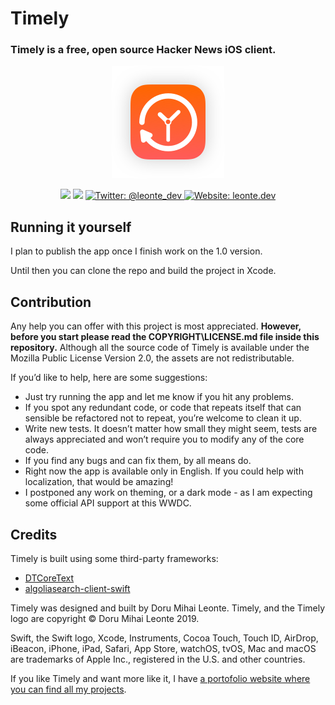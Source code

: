 # Timely
### Timely is a free, open source Hacker News iOS client.

<p align="center">
    <img src="AppIcon.png" />
</p>

<p align="center">
    <img src="https://img.shields.io/badge/iOS-12.0+-blue.svg" />
    <img src="https://img.shields.io/badge/Swift-5.0-brightgreen.svg" />
    <a href="https://twitter.com/leonte_dev">
        <img src="https://img.shields.io/badge/Twitter-@leonte_dev-lightgrey.svg?style=flat" alt="Twitter: @leonte_dev" />
    </a>
    <a href="https://leonte.dev">
        <img src="https://img.shields.io/badge/Web-leonte.dev-lightgrey.svg?style=flat" alt="Website: leonte.dev" />
    </a>
</p>


## Running it yourself

I plan to publish the app once I finish work on the 1.0 version. 

Until then you can clone the repo and build the project in Xcode.

## Contribution

Any help you can offer with this project is most appreciated.
**However, before you start please read the COPYRIGHT\LICENSE.md file inside this repository.** 
Although all the source code of Timely is available under the Mozilla Public License Version 2.0, the assets are not redistributable.

If you’d like to help, here are some suggestions:
- Just try running the app and let me know if you hit any problems.
- If you spot any redundant code, or code that repeats itself that can sensible be refactored not to repeat, you’re welcome to clean it up.
- Write new tests. It doesn’t matter how small they might seem, tests are always appreciated and won’t require you to modify any of the core code.
- If you find any bugs and can fix them, by all means do.
- Right now the app is available only in English. If you could help with localization, that would be amazing!
- I postponed any work on theming, or a dark mode - as I am expecting some official API support at this WWDC. 


## Credits
Timely is built using some third-party frameworks: 
- [DTCoreText](https://github.com/Cocoanetics/DTCoreText)
- [algoliasearch-client-swift](https://github.com/algolia/algoliasearch-client-swift)

Timely was designed and built by Doru Mihai Leonte. 
Timely, and the Timely logo are copyright © Doru Mihai Leonte 2019.

Swift, the Swift logo, Xcode, Instruments, Cocoa Touch, Touch ID, AirDrop, iBeacon, iPhone, iPad, Safari, App Store, watchOS, tvOS, Mac and macOS are trademarks of Apple Inc., registered in the U.S. and other countries. 

If you like Timely and want more like it, I have [a portofolio website where you can find all my projects](https://www.leonte.dev).

